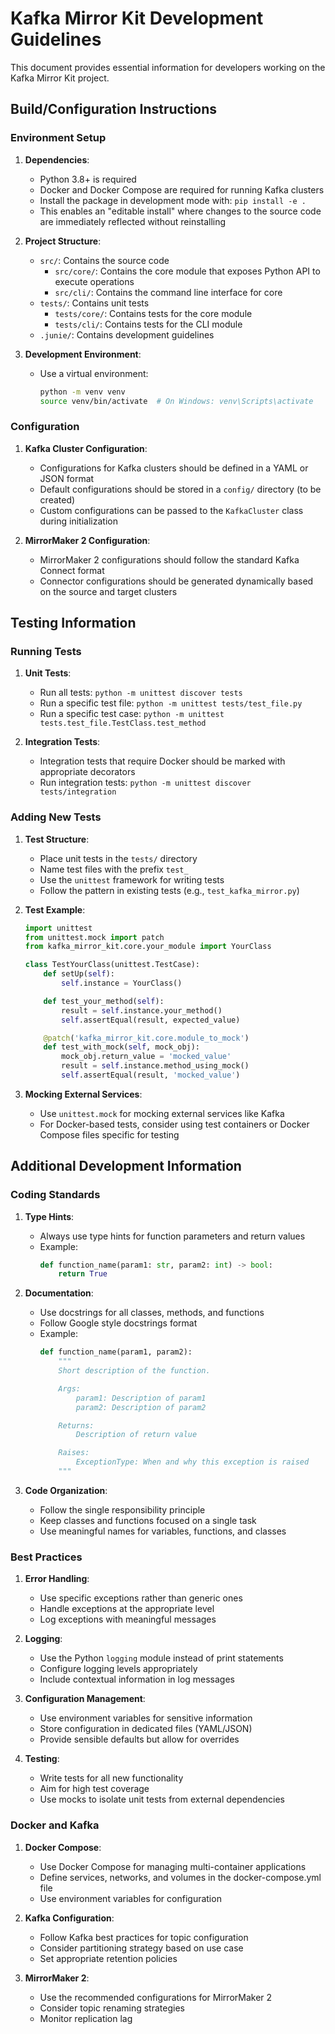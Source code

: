 # Kafka Mirror Kit Development Guidelines

This document provides essential information for developers working on the Kafka Mirror Kit project.

## Build/Configuration Instructions

### Environment Setup

1. **Dependencies**:
    - Python 3.8+ is required
    - Docker and Docker Compose are required for running Kafka clusters
   - Install the package in development mode with: `pip install -e .`
   - This enables an "editable install" where changes to the source code are immediately reflected without reinstalling

2. **Project Structure**:
    - `src/`: Contains the source code
        - `src/core/`: Contains the core module that exposes Python API to execute operations
        - `src/cli/`: Contains the command line interface for core
    - `tests/`: Contains unit tests
        - `tests/core/`: Contains tests for the core module
        - `tests/cli/`: Contains tests for the CLI module
    - `.junie/`: Contains development guidelines

3. **Development Environment**:
    - Use a virtual environment:
      ```bash
      python -m venv venv
      source venv/bin/activate  # On Windows: venv\Scripts\activate
      ```

### Configuration

1. **Kafka Cluster Configuration**:
    - Configurations for Kafka clusters should be defined in a YAML or JSON format
    - Default configurations should be stored in a `config/` directory (to be created)
    - Custom configurations can be passed to the `KafkaCluster` class during initialization

2. **MirrorMaker 2 Configuration**:
    - MirrorMaker 2 configurations should follow the standard Kafka Connect format
    - Connector configurations should be generated dynamically based on the source and target clusters

## Testing Information

### Running Tests

1. **Unit Tests**:
    - Run all tests: `python -m unittest discover tests`
    - Run a specific test file: `python -m unittest tests/test_file.py`
    - Run a specific test case: `python -m unittest tests.test_file.TestClass.test_method`

2. **Integration Tests**:
    - Integration tests that require Docker should be marked with appropriate decorators
    - Run integration tests: `python -m unittest discover tests/integration`

### Adding New Tests

1. **Test Structure**:
    - Place unit tests in the `tests/` directory
    - Name test files with the prefix `test_`
    - Use the `unittest` framework for writing tests
    - Follow the pattern in existing tests (e.g., `test_kafka_mirror.py`)

2. **Test Example**:
   ```python
   import unittest
   from unittest.mock import patch
   from kafka_mirror_kit.core.your_module import YourClass

   class TestYourClass(unittest.TestCase):
       def setUp(self):
           self.instance = YourClass()

       def test_your_method(self):
           result = self.instance.your_method()
           self.assertEqual(result, expected_value)

       @patch('kafka_mirror_kit.core.module_to_mock')
       def test_with_mock(self, mock_obj):
           mock_obj.return_value = 'mocked_value'
           result = self.instance.method_using_mock()
           self.assertEqual(result, 'mocked_value')
   ```

3. **Mocking External Services**:
    - Use `unittest.mock` for mocking external services like Kafka
    - For Docker-based tests, consider using test containers or Docker Compose files specific for testing

## Additional Development Information

### Coding Standards

1. **Type Hints**:
    - Always use type hints for function parameters and return values
    - Example:
      ```python
      def function_name(param1: str, param2: int) -> bool:
          return True
      ```

2. **Documentation**:
    - Use docstrings for all classes, methods, and functions
    - Follow Google style docstrings format
    - Example:
      ```python
      def function_name(param1, param2):
          """
          Short description of the function.

          Args:
              param1: Description of param1
              param2: Description of param2

          Returns:
              Description of return value

          Raises:
              ExceptionType: When and why this exception is raised
          """
      ```

3. **Code Organization**:
    - Follow the single responsibility principle
    - Keep classes and functions focused on a single task
    - Use meaningful names for variables, functions, and classes

### Best Practices

1. **Error Handling**:
    - Use specific exceptions rather than generic ones
    - Handle exceptions at the appropriate level
    - Log exceptions with meaningful messages

2. **Logging**:
    - Use the Python `logging` module instead of print statements
    - Configure logging levels appropriately
    - Include contextual information in log messages

3. **Configuration Management**:
    - Use environment variables for sensitive information
    - Store configuration in dedicated files (YAML/JSON)
    - Provide sensible defaults but allow for overrides

4. **Testing**:
    - Write tests for all new functionality
    - Aim for high test coverage
    - Use mocks to isolate unit tests from external dependencies

### Docker and Kafka

1. **Docker Compose**:
    - Use Docker Compose for managing multi-container applications
    - Define services, networks, and volumes in the docker-compose.yml file
    - Use environment variables for configuration

2. **Kafka Configuration**:
    - Follow Kafka best practices for topic configuration
    - Consider partitioning strategy based on use case
    - Set appropriate retention policies

3. **MirrorMaker 2**:
    - Use the recommended configurations for MirrorMaker 2
    - Consider topic renaming strategies
    - Monitor replication lag
